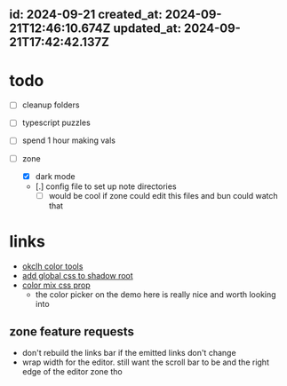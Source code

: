 id: 2024-09-21
created_at: 2024-09-21T12:46:10.674Z
updated_at: 2024-09-21T17:42:42.137Z
---
# todo

- [ ] cleanup folders
- [ ] typescript puzzles
- [ ] spend 1 hour making vals

- [ ] zone 
  - [x] dark mode
  - [.] config file to set up note directories 
    - [ ] would be cool if zone could edit this files and bun could watch that 

# links

- [okclh color tools](https://oklch.com/#70,0.1,205,100)
- [add global css to shadow root](https://eisenbergeffect.medium.com/using-global-styles-in-shadow-dom-5b80e802e89d)
- [color mix css prop](https://developer.mozilla.org/en-US/docs/Web/CSS/color_value/color-mix)
  - the color picker on the demo here is really nice and worth looking into

## zone feature requests 
- don't rebuild the links bar if the emitted links don't change
- wrap width for the editor. still want the scroll bar to be and the right edge of the editor zone tho



